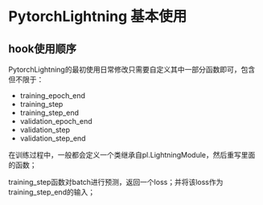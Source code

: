 # PytorchLightning 基本使用

## hook使用顺序

PytorchLightning的最初使用日常修改只需要自定义其中一部分函数即可，包含但不限于：

* training_epoch_end
* training_step
* training_step_end
* validation_epoch_end
* validation_step
* validation_step_end

在训练过程中，一般都会定义一个类继承自pl.LightningModule，然后重写里面的函数；

training_step函数对batch进行预测，返回一个loss；并将该loss作为training_step_end的输入；
